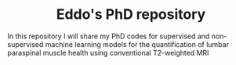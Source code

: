 <h1 align="center"> Eddo's PhD repository</h1>

In this repository I will share my PhD codes for supervised and non-supervised machine learning models for the quantification of lumbar paraspinal muscle health using conventional T2-weighted MRI


